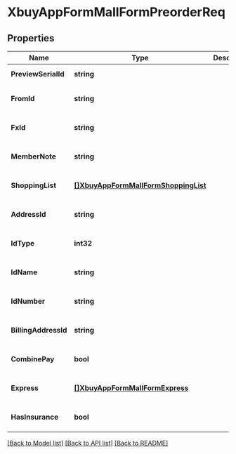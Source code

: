 # XbuyAppFormMallFormPreorderReq

## Properties
Name | Type | Description | Notes
------------ | ------------- | ------------- | -------------
**PreviewSerialId** | **string** |  | [default to null]
**FromId** | **string** |  | [optional] [default to null]
**FxId** | **string** |  | [optional] [default to null]
**MemberNote** | **string** |  | [optional] [default to null]
**ShoppingList** | [**[]XbuyAppFormMallFormShoppingList**](xbuy.app.form.mallForm.ShoppingList.md) |  | [optional] [default to null]
**AddressId** | **string** |  | [optional] [default to null]
**IdType** | **int32** |  | [optional] [default to null]
**IdName** | **string** |  | [optional] [default to null]
**IdNumber** | **string** |  | [optional] [default to null]
**BillingAddressId** | **string** |  | [optional] [default to null]
**CombinePay** | **bool** |  | [optional] [default to null]
**Express** | [**[]XbuyAppFormMallFormExpress**](xbuy.app.form.mallForm.Express.md) |  | [optional] [default to null]
**HasInsurance** | **bool** |  | [optional] [default to null]

[[Back to Model list]](../README.md#documentation-for-models) [[Back to API list]](../README.md#documentation-for-api-endpoints) [[Back to README]](../README.md)

